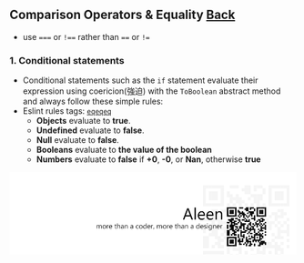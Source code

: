 ## Comparison Operators & Equality [**Back**](./../README.md)

- use `===` or `!==` rather than `==` or `!=`

### 1. Conditional statements

-  Conditional statements such as the `if` statement evaluate their expression using coericion(強迫) with the `ToBoolean` abstract method and always follow these simple rules:
- Eslint rules tags: [`eqeqeq`](http://eslint.org/docs/rules/eqeqeq.html)
    - **Objects** evaluate to **true**.
    - **Undefined** evaluate to  **false**.
    - **Null** evaluate to **false**.
    - **Booleans** evaluate to  **the value of the boolean**
    - **Numbers** evaluate to **false** if **+0**, **-0**, or **Nan**, otherwise **true**

<a href="http://aleen42.github.io/" target="_blank" ><img src="./../pic/tail.gif"></a>